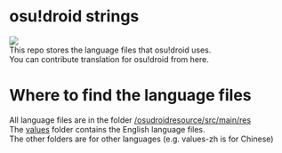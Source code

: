 # osu!droid strings
[![](https://jitpack.io/v/EdrowsLuo/osudroidstrings.svg)](https://jitpack.io/#EdrowsLuo/osudroidstrings)
<br>This repo stores the language files that osu!droid uses.
<br>You can contribute translation for osu!droid from here.

# Where to find the language files
All language files are in the folder [/osudroidresource/src/main/res](https://github.com/EdrowsLuo/osudroidstrings/tree/master/osudroidresource/src/main/res)
<br>The [values](https://github.com/EdrowsLuo/osudroidstrings/tree/master/osudroidresource/src/main/res/values) 
folder contains the English language files.
<br>The other folders are for other languages (e.g. values-zh is for Chinese)
